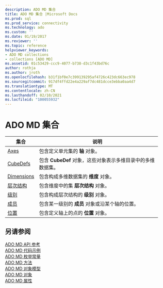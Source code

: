 ```yaml
---
description: ADO MD 集合
title: ADO MD 集合 |Microsoft Docs
ms.prod: sql
ms.prod_service: connectivity
ms.technology: ado
ms.custom: ''
ms.date: 01/19/2017
ms.reviewer: ''
ms.topic: reference
helpviewer_keywords:
- ADO MD collections
- collections [ADO MD]
ms.assetid: 01c53429-ccc9-4077-b738-d3c1f43bd76c
author: rothja
ms.author: jroth
ms.openlocfilehash: b31f1bf0e7c399139295af4726c423dc663ec978
ms.sourcegitcommit: 917df4ffd22e4a229af7dc481dcce3ebba0aa4d7
ms.translationtype: MT
ms.contentlocale: zh-CN
ms.lasthandoff: 02/10/2021
ms.locfileid: "100055932"
---
```

# <a name="ado-md-collections"></a>ADO MD 集合

|集合|说明|  
|-|-|  
|[Axes](./axes-collection-ado-md.md)|包含定义单元集的 **轴** 对象。|  
|[CubeDefs](./cubedef-object-ado-md.md)|包含 **CubeDef** 对象，这些对象表示多维目录中的多维数据集。|  
|[Dimensions](./dimension-object-ado-md.md)|包含构成多维数据集的 **维度** 对象。|  
|[层次结构](./hierarchy-object-ado-md.md)|包含维度中的集 **层次结构** 对象。|  
|[级别](./level-object-ado-md.md)|包含构成层次结构的 **级别** 对象。|  
|[成员](./members-collection-ado-md.md)|包含某一级别的 **成员** 对象或沿某个轴的位置。|  
|[位置](./positions-collection-ado-md.md)|包含定义轴上的点的 **位置** 对象。|  
  
## <a name="see-also"></a>另请参阅  
 [ADO MD API 参考](./ado-md-object-model.md)   
 [ADO MD 代码示例](./ado-md-code-examples.md)   
 [ADO MD 枚举常量](./ado-md-enumerated-constants.md)   
 [ADO MD 方法](./ado-md-methods.md)   
 [ADO MD 对象模型](./ado-md-object-model.md)   
 [ADO MD 对象](./ado-md-objects.md)   
 [ADO MD 属性](./ado-md-properties.md)
